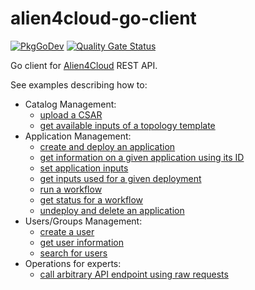 # alien4cloud-go-client

[![PkgGoDev](https://pkg.go.dev/badge/github.com/alien4cloud/alien4cloud-go-client/v2)](https://pkg.go.dev/github.com/alien4cloud/alien4cloud-go-client/v2) [![Quality Gate Status](https://sonarcloud.io/api/project_badges/measure?project=alien4cloud_alien4cloud-go-client&metric=alert_status)](https://sonarcloud.io/dashboard?id=alien4cloud_alien4cloud-go-client)

Go client for [Alien4Cloud](https://github.com/alien4cloud/alien4cloud) REST API.

See examples describing how to:

* Catalog Management:
  * [upload a CSAR](examples/upload-csar/README.md)
  * [get available inputs of a topology template](examples/get-input-parameters/README.md)
* Application Management:
  * [create and deploy an application](examples/create-deploy-app/README.md)
  * [get information on a given application using its ID](examples/get-application-by-id/README.md)
  * [set application inputs](examples/set-input-parameters/README.md)
  * [get inputs used for a given deployment](examples/get-deployment-input-parameters/README.md)
  * [run a workflow](examples/run-workflow/README.md)
  * [get status for a workflow](examples/get-workflow-status/README.md)
  * [undeploy and delete an application](examples/undeploy-delete-app/README.md)
* Users/Groups Management:
  * [create a user](examples/create-user/README.md)
  * [get user information](examples/get-user/README.md)
  * [search for users](examples/search-users/README.md)
* Operations for experts:
  * [call arbitrary API endpoint using raw requests](examples/raw-request/README.md)
